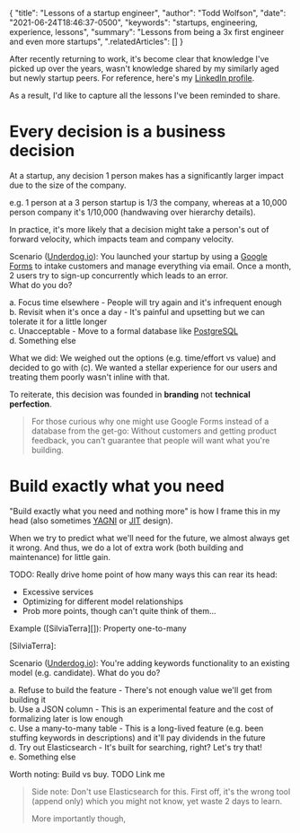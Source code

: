 {
  "title": "Lessons of a startup engineer",
  "author": "Todd Wolfson",
  "date": "2021-06-24T18:46:37-0500",
  "keywords": "startups, engineering, experience, lessons",
  "summary": "Lessons from being a 3x first engineer and even more startups",
  ".relatedArticles": []
}

After recently returning to work, it's become clear that knowledge I've picked up over the years, wasn't knowledge shared by my similarly aged but newly startup peers. For reference, here's my [LinkedIn profile][LinkedIn].

[LinkedIn]: https://www.linkedin.com/in/toddwolfson/

As a result, I'd like to capture all the lessons I've been reminded to share.

# Every decision is a business decision
At a startup, any decision 1 person makes has a significantly larger impact due to the size of the company.

e.g. 1 person at a 3 person startup is 1/3 the company, whereas at a 10,000 person company it's 1/10,000 (handwaving over hierarchy details).

In practice, it's more likely that a decision might take a person's out of forward velocity, which impacts team and company velocity.

Scenario ([Underdog.io][]): You launched your startup by using a [Google Forms][] to intake customers and manage everything via email. Once a month, 2 users try to sign-up concurrently which leads to an error.
<br/>
What do you do?

[Underdog.io]: https://underdog.io/

a. Focus time elsewhere - People will try again and it's infrequent enough
<br/>
b. Revisit when it's once a day - It's painful and upsetting but we can tolerate it for a little longer
<br/>
c. Unacceptable - Move to a formal database like [PostgreSQL][]
<br/>
d. Something else

[Google Forms]: https://www.google.com/forms/about/
[PostgreSQL]: https://www.postgresql.org/

What we did: We weighed out the options (e.g. time/effort vs value) and decided to go with (c). We wanted a stellar experience for our users and treating them poorly wasn't inline with that.

To reiterate, this decision was founded in **branding** not **technical perfection**.

> For those curious why one might use Google Forms instead of a database from the get-go: Without customers and getting product feedback, you can't guarantee that people will want what you're building.

# Build exactly what you need
"Build exactly what you need and nothing more" is how I frame this in my head (also sometimes [YAGNI][] or [JIT][] design).

[YAGNI]: https://en.wikipedia.org/wiki/You_aren%27t_gonna_need_it
[JIT]: https://en.wikipedia.org/wiki/Just-in-time_compilation

When we try to predict what we'll need for the future, we almost always get it wrong. And thus, we do a lot of extra work (both building and maintenance) for little gain.

TODO: Really drive home point of how many ways this can rear its head:
- Excessive services
- Optimizing for different model relationships
- Prob more points, though can't quite think of them...

Example ([SilviaTerra][]): Property one-to-many

[SilviaTerra]:

Scenario ([Underdog.io][]): You're adding keywords functionality to an existing model (e.g. candidate). What do you do?

a. Refuse to build the feature - There's not enough value we'll get from building it
<br/>
b. Use a JSON column - This is an experimental feature and the cost of formalizing later is low enough
<br/>
c. Use a many-to-many table - This is a long-lived feature (e.g. been stuffing keywords in descriptions) and it'll pay dividends in the future
<br/>
d. Try out Elasticsearch - It's built for searching, right? Let's try that!
<br/>
e. Something else

Worth noting: Build vs buy. TODO Link me

> Side note: Don't use Elasticsearch for this. First off, it's the wrong tool (append only) which you might not know, yet waste 2 days to learn.
>
> More importantly though,
